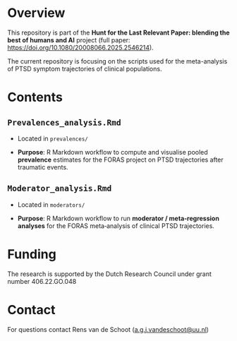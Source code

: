 # Overview

This repository is part of the **Hunt for the Last Relevant Paper: blending the best of humans and AI** project (full paper: https://doi.org/10.1080/20008066.2025.2546214).

The current repository is focusing on the scripts used for the meta-analysis of PTSD symptom trajectories of clinical populations.

# Contents

## `Prevalences_analysis.Rmd`

- Located in `prevalences/`

- **Purpose**: R Markdown workflow to compute and visualise pooled **prevalence** estimates for the FORAS project on PTSD trajectories after traumatic events.

## `Moderator_analysis.Rmd`

- Located in `moderators/`

- **Purpose**: R Markdown workflow to run **moderator / meta‑regression analyses** for the FORAS meta‑analysis of clinical PTSD trajectories. 

# Funding 
The research is supported by the Dutch Research Council under grant number 406.22.GO.048

# Contact
For questions contact Rens van de Schoot (a.g.j.vandeschoot@uu.nl) 
